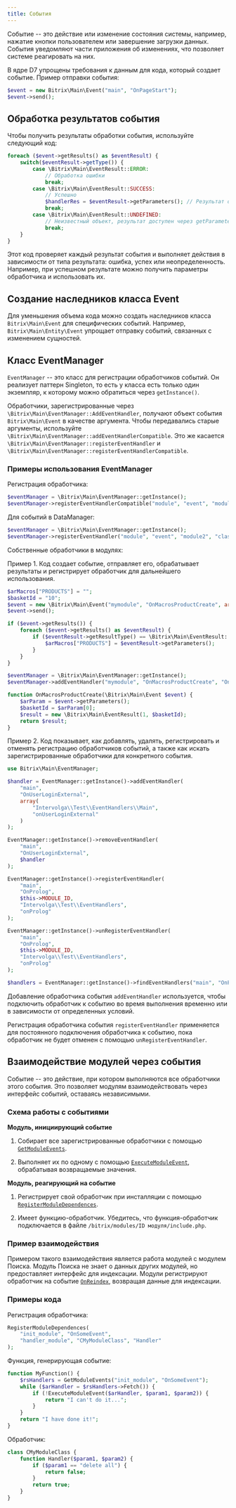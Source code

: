```yaml
---
title: События
---
```


Событие -- это действие или изменение состояния системы, например, нажатие кнопки пользователем или завершение загрузки данных. События уведомляют части приложения об изменениях, что позволяет системе реагировать на них.

В ядре D7 упрощены требования к данным для кода, который создает событие. Пример отправки события:

```php
$event = new Bitrix\Main\Event("main", "OnPageStart");
$event->send();
```

## Обработка результатов события

Чтобы получить результаты обработки события, используйте следующий код:

```php
foreach ($event->getResults() as $eventResult) {
    switch($eventResult->getType()) {
        case \Bitrix\Main\EventResult::ERROR:
            // Обработка ошибки
            break;
        case \Bitrix\Main\EventResult::SUCCESS:
            // Успешно
            $handlerRes = $eventResult->getParameters(); // Результат от обработчика
            break;
        case \Bitrix\Main\EventResult::UNDEFINED:
            // Неизвестный объект, результат доступен через getParameters
            break;
    }
}
```

Этот код проверяет каждый результат события и выполняет действия в зависимости от типа результата: ошибка, успех или неопределенность. Например, при успешном результате можно получить параметры обработчика и использовать их.

## Создание наследников класса Event

Для уменьшения объема кода можно создать наследников класса `Bitrix\Main\Event` для специфических событий. Например, `Bitrix\Main\Entity\Event` упрощает отправку событий, связанных с изменением сущностей.

## Класс EventManager

`EventManager` -- это класс для регистрации обработчиков событий. Он реализует паттерн Singleton, то есть у класса есть только один экземпляр, к которому можно обратиться через `getInstance()`.

Обработчики, зарегистрированные через `\Bitrix\Main\EventManager::AddEventHandler`, получают объект события `Bitrix\Main\Event` в качестве аргумента. Чтобы передавались старые аргументы, используйте `\Bitrix\Main\EventManager::addEventHandlerCompatible`. Это же касается `\Bitrix\Main\EventManager::registerEventHandler` и `\Bitrix\Main\EventManager::registerEventHandlerCompatible`.

### Примеры использования EventManager

Регистрация обработчика:

```php
$eventManager = \Bitrix\Main\EventManager::getInstance();
$eventManager->registerEventHandlerCompatible("module", "event", "module2", "class", "function");
```

Для событий в DataManager:

```php
$eventManager = \Bitrix\Main\EventManager::getInstance();
$eventManager->registerEventHandler("module", "event", "module2", "class", "function");
```

Собственные обработчики в модулях:

Пример 1. Код создает событие, отправляет его, обрабатывает результаты и регистрирует обработчик для дальнейшего использования.

```php
$arMacros["PRODUCTS"] = "";
$basketId = "10";
$event = new \Bitrix\Main\Event("mymodule", "OnMacrosProductCreate", array($basketId));
$event->send();

if ($event->getResults()) {
    foreach ($event->getResults() as $eventResult) {
        if ($eventResult->getResultType() == \Bitrix\Main\EventResult::SUCCESS) {
            $arMacros["PRODUCTS"] = $eventResult->getParameters();
        }
    }
}

$eventManager = \Bitrix\Main\EventManager::getInstance();
$eventManager->addEventHandler("mymodule", "OnMacrosProductCreate", "OnMacrosProductCreate");

function OnMacrosProductCreate(\Bitrix\Main\Event $event) {
    $arParam = $event->getParameters();
    $basketId = $arParam[0];
    $result = new \Bitrix\Main\EventResult(1, $basketId);
    return $result;
}
```

Пример 2. Код показывает, как добавлять, удалять, регистрировать и отменять регистрацию обработчиков событий, а также как искать зарегистрированные обработчики для конкретного события.

```php
use Bitrix\Main\EventManager;

$handler = EventManager::getInstance()->addEventHandler(
    "main",
    "OnUserLoginExternal",
    array(
        "Intervolga\\Test\\EventHandlers\\Main",
        "onUserLoginExternal"
    )
);

EventManager::getInstance()->removeEventHandler(
    "main",
    "OnUserLoginExternal",
    $handler
);

EventManager::getInstance()->registerEventHandler(
    "main",
    "OnProlog",
    $this->MODULE_ID,
    "Intervolga\\Test\\EventHandlers",
    "onProlog"
);

EventManager::getInstance()->unRegisterEventHandler(
    "main",
    "OnProlog",
    $this->MODULE_ID,
    "Intervolga\\Test\\EventHandlers",
    "onProlog"
);

$handlers = EventManager::getInstance()->findEventHandlers("main", "OnProlog"); 
```

Добавление обработчика события `addEventHandler` используется, чтобы подключить обработчик к событию во время выполнения временно или в зависимости от определенных условий.

Регистрация обработчика события `registerEventHandler` применяется для постоянного подключения обработчика к событию, пока обработчик не будет отменен с помощью `unRegisterEventHandler`.

## Взаимодействие модулей через события

Событие -- это действие, при котором выполняются все обработчики этого события. Это позволяет модулям взаимодействовать через интерфейс событий, оставаясь независимыми.

### Схема работы с событиями

**Модуль, инициирующий событие**

1. Собирает все зарегистрированные обработчики с помощью [`GetModuleEvents`](http://dev.1c-bitrix.ru/api_help/main/functions/module/getmoduleevents.php).

2. Выполняет их по одному с помощью [`ExecuteModuleEvent`](http://dev.1c-bitrix.ru/api_help/main/functions/module/executemoduleevent.php), обрабатывая возвращаемые значения.

**Модуль, реагирующий на событие**

1. Регистрирует свой обработчик при инсталляции с помощью [`RegisterModuleDependences`](http://dev.1c-bitrix.ru/api_help/main/functions/module/registermoduledependences.php).

2. Имеет функцию-обработчик. Убедитесь, что функция-обработчик подключается в файле `/bitrix/modules/ID модуля/include.php`.

### Пример взаимодействия

Примером такого взаимодействия является работа модулей с модулем Поиска. Модуль Поиска не знает о данных других модулей, но предоставляет интерфейс для индексации. Модули регистрируют обработчик на событие [`OnReindex`](http://dev.1c-bitrix.ru/api_help/search/events/onreindex.php), возвращая данные для индексации.

### Примеры кода

Регистрация обработчика:

```php
RegisterModuleDependences(
    "init_module", "OnSomeEvent",
    "handler_module", "CMyModuleClass", "Handler"
);
```

Функция, генерирующая событие:

```php
function MyFunction() {
    $rsHandlers = GetModuleEvents("init_module", "OnSomeEvent");
    while ($arHandler = $rsHandlers->Fetch()) {
        if (!ExecuteModuleEvent($arHandler, $param1, $param2)) {
            return "I can't do it...";
        }
    }
    return "I have done it!";
}
```

Обработчик:

```php
class CMyModuleClass {
    function Handler($param1, $param2) {
        if ($param1 == "delete all") {
            return false;
        }
        return true;
    }
}
```